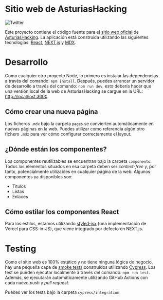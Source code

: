 # Sitio web de AsturiasHacking

![Twitter](https://img.shields.io/twitter/follow/AsturiasHacking?style=social)

Este proyecto contiene el código fuente para el [sitio web oficial][website] de
[AsturiasHacking][saraos]. La aplicación está construida utilizando las
siguientes tecnologías: [React][react], [NEXT.js][next] y [MDX][mdx].

# Desarrollo

Como cualquier otro proyecto Node, lo primero es instalar las dependencias a
través del comando: `npm install`. Después, puedes arrancar un servidor de
desarrollo a través del comando: `npm run dev`, esto debería hacer que una
versión local de la web de AsturiasHacking se cargue en la URL:
<http://localhost:3000>.

## Cómo crear una nueva página

Los ficheros `.mdx` bajo la carpeta `pages` se convierten automáticamente en
nuevas páginas en la web. Puedes utilizar como referencia algún otro fichero
`.mdx` para ver cómo configurar correctamente el layout.

## ¿Dónde están los componentes?

Los componentes reutilizables se encuentran bajo la carpeta `components`. Todos
los elementos situados en esa carpeta deben ser _context-free_ y, por tanto,
potencialmente utilizables en cualquier página de la web. Algunos componentes ya
disponibles son:

- Títulos
- Listas
- Enlaces

## Cómo estilar los componentes React

Para los estilos, estamos utilizando [styled-jsx][styled-jsx] (una
implementación de Vercel para CSS-in-JS), que viene integrado por defecto en
NEXT.js.

# Testing

Como el sitio web es 100% estático y no tiene ninguna lógica de negocio, hay una
pequeña capa de [smoke tests][smoke-testing] construidos utilizando
[Cypress][cypress]. Los test se pueden ejecutar localmente a través del comando:
`npm run test`. Además, se ejecutarán automáticamente utilizando GitHub Actions
con cada nuevo _push_ y _pull request_.

Puedes ver los tests bajo la carpeta `cypress/integration`.

[website]: https://asturiashacking.org
[saraos]: https://saraos.tech/@asturiashacking
[react]: https://reactjs.org/
[next]: https://nextjs.org/
[mdx]: https://mdxjs.com/
[styled-jsx]: https://github.com/zeit/styled-jsx
[smoke-testing]: https://en.wikipedia.org/wiki/Smoke_testing_(software)
[cypress]: https://www.cypress.io/
[actions]: https://github.com/features/actions
